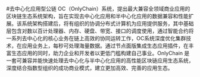 #去中心化应用型公链
OC（OnlyChain）系统，提出最大兼容全领域商业应用的区块链生态系统架构，旨在实现去中心化应用和半中心化应用的数据兼容和性能扩展。该系统架构搭建后，将有组织的协调分布式计算机为应用提供服务，其中基础层包含对数以百计处理器、内存、硬盘、带宽、接口的调度使用，通过智能合约将一系列去中心化的核心业务在链上高效的协同运转工作，OC系统深度优化集群技术，在应用业务上，每秒可处理海量数据。通过节点面版集成生态应用插件，在丰富生态应用的同时，助力企业和开发者以更低门槛构建自己事业。OnlyChain 是一套可兼容并能快速处理去中心化与半中心化应用的高性能区块链应用生态系统，深度结合指数型组织的成功商业模式，建立更加高效、完善的应用生态。
